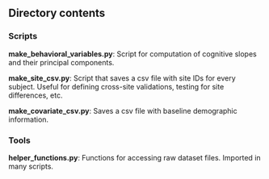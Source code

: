 ## Directory contents

### Scripts
**make_behavioral_variables.py**: Script for computation of cognitive slopes and their principal components.

**make_site_csv.py**: Script that saves a csv file with site IDs for every subject. Useful for defining cross-site validations, testing for site differences, etc.

**make_covariate_csv.py**: Saves a csv file with baseline demographic information.

### Tools
**helper_functions.py**: Functions for accessing raw dataset files. Imported in many scripts.
